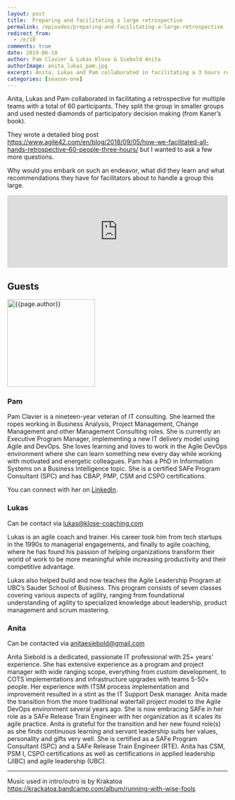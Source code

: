 ```yaml
---
layout: post
title:  Preparing and facilitating a large retrospective
permalink: /episodes/preparing-and-facilitating-a-large-retrospective
redirect_from: 
  - /e/10
comments: true
date: 2019-06-10
author: Pam Clavier & Lukas Klose & Siebold Anita
authorImage: anita_lukas_pam.jpg
excerpt: Anita, Lukas and Pam collaborated in facilitating a 3 hours retrospective for multiple teams with a total of 60 participants. They split the group in smaller groups and used nested diamonds of participatory decision making. Why would you embark on such an endeavor? What did they learn and what recommendations they have for facilitators about to handle a group this large?
categories: [season-one]
---
```


Anita, Lukas and Pam  collaborated in facilitating a retrospective for multiple teams with a total of 60 participants. They split the group in smaller groups and used nested diamonds of participatory decision making (from Kaner’s book).

They wrote a detailed blog post https://www.agile42.com/en/blog/2018/09/05/how-we-facilitated-all-hands-retrospective-60-people-three-hours/ but I wanted to ask a few more questions.

Why would you embark on such an endeavor, what did they learn and what recommendations they have for facilitators about to handle a group this large.

<iframe width="100%" height="166" scrolling="no" frameborder="no" allow="autoplay" src="https://w.soundcloud.com/player/?url=https%3A//api.soundcloud.com/tracks/637244664%3Fsecret_token%3Ds-VJkPA&color=%23ff5500&auto_play=false&hide_related=false&show_comments=true&show_user=true&show_reposts=false&show_teaser=true"></iframe>

## Guests

<img width="200px" src="/assets/{{page.authorImage}}" alt="{{page.author}}">

### Pam

Pam Clavier is a nineteen-year veteran of IT consulting. She learned the ropes working in Business Analysis, Project Management, Change Management and other Management Consulting roles. She is currently an Executive Program Manager, implementing a new IT delivery model using Agile and DevOps. She loves learning and loves to work in the Agile DevOps environment where she can learn something new every day while working with motivated and energetic colleagues. Pam has a PhD in Information Systems on a Business Intelligence topic. She is a certified SAFe Program Consultant (SPC) and has CBAP, PMP, CSM and CSPO certifications.
 
You can connect with her on [LinkedIn](https://ca.linkedin.com/in/pamclavier).

### Lukas

Can be contact via [lukas@klose-coaching.com](mailto:lukas@klose-coaching.com)

Lukas is an agile coach and trainer. His career took him from tech startups in the 1990s to managerial engagements, and finally to agile coaching, where he has found his passion of helping organizations transform their world of work to be more meaningful while increasing productivity and their competitive advantage.

Lukas  also helped build and now teaches the Agile Leadership Program at UBC’s Sauder School of Business. This program consists of seven classes covering various aspects of agility, ranging from foundational understanding of agility to specialized knowledge about leadership, product management and scrum mastering.

### Anita

Can be contacted via [anitaesiebold@gmail.com](mailto:anitaesiebold@gmail.com)
 
Anita Siebold is a dedicated, passionate IT professional with 25+ years’ experience. She has extensive experience as a program and project manager with wide ranging scope, everything from custom development, to COTS implementations and infrastructure upgrades with teams 5-50+ people. Her experience with ITSM process implementation and improvement resulted in a stint as the IT Support Desk manager. Anita made the transition from the more traditional waterfall project model to the Agile DevOps environment several years ago. She is now embracing SAFe in her role as a SAFe Release Train Engineer with her organization as it scales its agile practice. Anita is grateful for the transition and her new found role(s) as she finds continuous learning and servant leadership suits her values, personality and gifts very well. She is certified as a SAFe Program Consultant (SPC) and a SAFe Release Train Engineer (RTE). Anita has CSM, PSM I, CSPO certifications as well as certifications in applied leadership (JIBC) and agile leadership (UBC).

---

Music used in intro/outro is by Krakatoa https://krackatoa.bandcamp.com/album/running-with-wise-fools